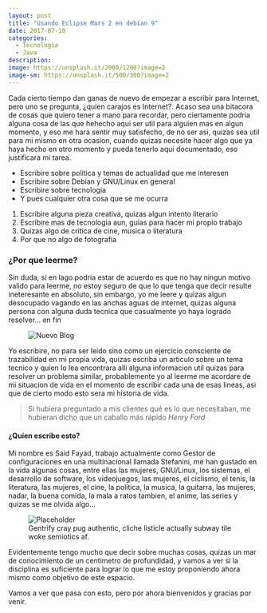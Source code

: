 ```yaml
---
layout: post
title: "Usando Eclipse Mars 2 en debian 9"
date: 2017-07-10
categories:
  - Tecnologia
  - Java
description: 
image: https://unsplash.it/2000/1200?image=2
image-sm: https://unsplash.it/500/300?image=2
---
```

Cada cierto tiempo dan ganas de nuevo de empezar a escribir para Internet, pero uno se pregunta, ¿quien carajos es Internet?. Acaso sea una bitacora de cosas que quiero tener a mano para recordar, pero ciertamente podria alguna cosa de las que hehecho aqui ser util para alguien mas en algun momento, y eso me hara sentir muy satisfecho, de no ser asi, quizas sea util para mi mismo en otra ocasion, cuando quizas necesite hacer algo que ya haya hecho en otro momento y pueda tenerlo aqui documentado, eso justificara mi tarea.

<ul>
  <li>Escribire sobre politica y temas de actualidad que me interesen</li>
  <li>Escribire sobre Debian y GNU/Linux en general</li>
  <li>Escribire sobre tecnologia</li>
  <li>Y pues cualquier otra cosa que se me ocurra</li>
</ul>

<ol>
  <li>Escribire alguna pieza creativa, quizas algun intento literario</li>
  <li>Escribire mas de tecnologia aun, guias para hacer mi propio trabajo</li>
  <li>Quizas algo de critica de cine, musica o literatura</li>
  <li>Por que no algo de fotografia</li>
</ol>

<h3>¿Por que leerme?</h3>
Sin duda, si en lago podria estar de acuerdo es que no hay ningun motivo valido para leerme, no estoy seguro de que lo que tenga que decir resulte ineteresante en absoluto, sin embargo, yo me leere y quizas algun desocupado vagando en las anchas aguas de internet, quizas alguna persona con alguna duda tecnica que casualmente yo haya logrado resolver... en fin
<figure>
  <img src="https://unsplash.it/2000/1200?image=2" alt="Nuevo Blog"/>
</figure>

Yo escribire, no para ser leido sino como un ejercicio consciente de trazabilidad en mi propia vida, quizas escriba un articulo sobre un tema tecnico y quien lo lea encontrara alli alguna informacion util quizas para resolver un problema similar, probablemente yo al leerme me acordare de mi situacion de vida en el momento de escribir cada una de esas lineas, asi que de cierto modo esto sera mi historia de vida.

<blockquote>
  Si hubiera preguntado a mis clientes qué es lo que necesitaban, me hubieran dicho que un caballo más rápido
  <cite>Henry Ford</cite>
</blockquote>

<h4>¿Quien escribe esto?</h4>
Mi nombre es Said Fayad, trabajo actualmente como Gestor de configuraciones en una multinacional llamada Stefanini, me han gustado en la vida algunas cosas, entre ellas las mujeres, GNU/Linux, los sistemas, el desarrollo de software, los videojuegos, las mujeres, el ciclismo, el tenis, la literatura, las mujeres, el cine, la politica, la musica, la guitarra, las mujeres, nadar, la buena comida, la mala a ratos tambien, el anime, las series y quizas se me olvida algo...
<figure>
  <img src="https://unsplash.it/2000/1200?image=2" alt="Placeholder"/>
  <figcaption>Gentrify cray pug authentic, cliche listicle actually subway tile woke semiotics af.</figcaption>
</figure>

Evidentemente tengo mucho que decir sobre muchas cosas, quizas un mar de conocimiento de un centimetro de profundidad, y vamos a ver si la disciplina es suficiente para lograr lo que me estoy proponiendo ahora mismo como objetivo de este espacio.

Vamos a ver que pasa con esto, pero por ahora bienvenidos y gracias por venir.
